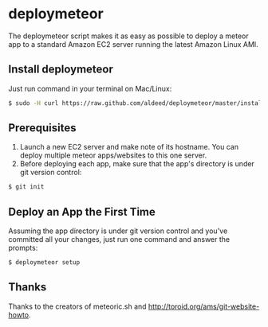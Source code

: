 # deploymeteor

The deploymeteor script makes it as easy as possible to deploy a meteor app to a standard Amazon EC2 server running the latest Amazon Linux AMI.

## Install deploymeteor

Just run command in your terminal on Mac/Linux:

```bash
$ sudo -H curl https://raw.github.com/aldeed/deploymeteor/master/install | sh
```

## Prerequisites

1. Launch a new EC2 server and make note of its hostname. You can deploy multiple meteor apps/websites to this one server.
2. Before deploying each app, make sure that the app's directory is under git version control:

```bash
$ git init
```

## Deploy an App the First Time

Assuming the app directory is under git version control and you've committed all your changes, just run one command and answer the prompts:

```bash
$ deploymeteor setup
```

## Thanks

Thanks to the creators of meteoric.sh and http://toroid.org/ams/git-website-howto.